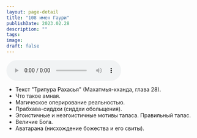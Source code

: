 ```yaml
---
layout: page-detail
title: "108 имен Гаури"
publishDate: 2023.02.28
description: ""
tags:
image:
draft: false
---
```


<audio title="2023.02.28 - 108 имен Гаури.mp3" src="https://filer-api.advayta.org/v1.0/public/files/72886" controls=""></audio>

* Текст "Трипура Рахасья" (Махатмья-кханда, глава 28).
* Что такое амная.
* Магическое оперирование реальностью.
* Прабхава-сиддхи (сиддхи обольщения).
* Эгоистичные и неэгоистичные мотивы тапаса. Правильный тапас.
* Величие Бога.
* Аватарана (нисхождение божества и его свиты).

  
